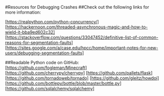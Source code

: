 #Resources for Debugging Crashes
##Check out the following links for more information:

[https://realpython.com/python-concurrency/]
[https://hackernoon.com/threaded-asynchronous-magic-and-how-to-wield-it-bba9ed602c32]
[https://stackoverflow.com/questions/33047452/definitive-list-of-common-reasons-for-segmentation-faults]
[https://sites.google.com/a/case.edu/hpcc/home/important-notes-for-new-users/debugging-segmentation-faults]

##Readable Python code on GitHub:
[https://github.com/fogleman/Minecraft]
[https://github.com/cherrypy/cherrypy]
[https://github.com/pallets/flask]
[https://github.com/tornadoweb/tornado]
[https://github.com/gleitz/howdoi]
[https://github.com/bottlepy/bottle/blob/master/bottle.py]
[https://github.com/sqlalchemy/sqlalchemy]
